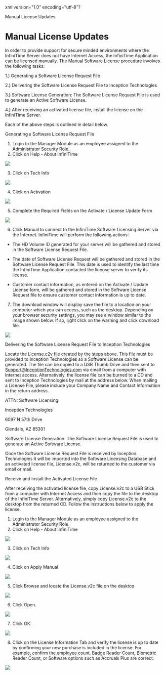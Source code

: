 xml version="1.0" encoding="utf-8"?





Manual License Updates




# Manual License Updates

In order to provide support for secure minded environments where the InfiniTime Server does not have Internet Access, the InfiniTime Application can be licensed manually. The Manual Software License procedure involves the following tasks:

1.) Generating a Software License Request File

2.) Delivering the Software License Request File to Inception Technologies

3.) Software License Generation: The Software License Request File is used to generate an Active Software License.

4.) After receiving an activated license file, install the license on the InfiniTime Server.

Each of the above steps is outlined in detail below.

Generating a Software License Request File

1. Login to the Manager Module as an employee assigned to the Administrator Security Role.
2. Click on Help - About InfiniTime

![](/img/image-404.png)

3. Click on Tech Info

![](/img/image-404.png)

4. Click on Activation

![](/img/image-404.png)

5. Complete the Required Fields on the Activate / License Update Form

![](/img/image-404.png)

6. Click Manual to connect to the InfiniTime Software Licensing Server via the Internet. InfiniTime will perform the following actions:

* The HD Volume ID generated for your server will be gathered and stored in the Software License Request File.

* The date of Software License Request will be gathered and stored in the Software License Request File. This date is used to identify the last time the InfiniTime Application contacted the license server to verify its license.

* Customer contact information, as entered on the Activate / Update License form, will be gathered and stored in the Software License Request file to ensure customer contact information is up to date.

7. The download window will display save the file to a location on your computer which you can access, such as the desktop. Depending on your browser security settings, you may see a window similar to the image shown below. If so, right click on the warning and click download file.

![](/img/image-404.png)

Delivering the Software License Request File to Inception Technologies

Locate the License.c2v file created by the steps above. This file must be provided to Inception Technologies so a Software License can be generated. The file can be copied to a USB Thumb Drive and then sent to Support@InceptionTechnologies.com via email from a computer with Internet access. Alternatively, the license file can be burned to a CD and sent to Inception Technologies by mail at the address below. When mailing a License File, please include your Company Name and Contact Information in the return address.

ATTN: Software Licensing

Inception Technologies

6097 N 57th Drive

Glendale, AZ 85301

Software License Generation: The Software License Request File is used to generate an Active Software License.

Once the Software License Request File is received by Inception Technologies it will be imported into the Software Licensing Database and an activated license file, License.v2c, will be returned to the customer via email or mail.

Receive and Install the Activated License File

After receiving the activated license file, copy License.v2c to a USB Stick from a computer with Internet Access and then copy the file to the desktop of the InfiniTime Server. Alternatively, simply copy License.v2c to the desktop from the returned CD. Follow the instructions below to apply the license.

1. Login to the Manager Module as an employee assigned to the Administrator Security Role.
2. Click on Help - About InfiniTime

![](/img/image-404.png)

3. Click on Tech Info

![](/img/image-404.png)

4. Click on Apply Manual

![](/img/image-404.png)

5. Click Browse and locate the License.v2c file on the desktop

![](/img/image-404.png)

6. Click Open.

![](/img/image-404.png)

7. Click OK.

![](/img/image-404.png)

8. Click on the License Information Tab and verify the license is up to date by confirming your new purchase is included in the license. For example, confirm the employee count, Badge Reader Count, Biometric Reader Count, or Software options such as Accruals Plus are correct.

![](/img/image-404.png)